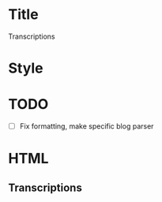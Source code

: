 
# Title
Transcriptions

# Style

# TODO
- [ ] Fix formatting, make specific blog parser

# HTML
## Transcriptions
<script>
      (async () => {
        const response = await fetch('https://api.github.com/repos/monksevillair/monksevillair.github.io/contents/src/transcriptions/');
        const data = await response.json();
        let htmlString = '';
        for (let file of data) {
          htmlString += `<a href="https://www.monksevillair.com/src/transcriptions/${file.name}">${file.name}</a></br>`;
        }
        htmlString += '';
        <!--document.getElementsByTagName('body')[0].innerHTML = htmlString;-->
		document.getElementsByClassName("substitute_div")[0].innerHTML = htmlString;

      })()
</script>
</br>
<div class="substitute_div"> </div> 

<!--[Frank Zappa - Montana (Vox Solo)](../src/transcriptions/Montana_Marimba_Vox_Solo.pdf)  
[Wayne Shorter - Black Nile](../src/transcriptions/Black_Nile_Wayne_Shorter.pdf)  
[Monk - Africa](../src/transcriptions/Africa.pdf)  
[Monk - And it Grows](../src/transcriptions/and_it_grows.pdf)  
[Monk - Funky](../src/transcriptions/Funky.pdf)  
[Monk - Gonhe To Sune](../src/transcriptions/Funky.pdf)  -->
